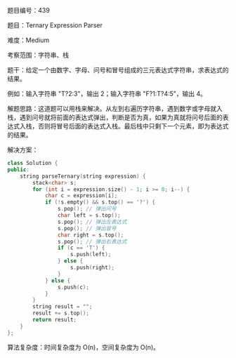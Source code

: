 题目编号：439

题目：Ternary Expression Parser

难度：Medium

考察范围：字符串、栈

题干：给定一个由数字、字母、问号和冒号组成的三元表达式字符串，求表达式的结果。

例如：输入字符串 "T?2:3"，输出 2；输入字符串 "F?1:T?4:5"，输出 4。

解题思路：这道题可以用栈来解决。从左到右遍历字符串，遇到数字或字母就入栈，遇到问号就将前面的表达式弹出，判断是否为真，如果为真就将问号后面的表达式入栈，否则将冒号后面的表达式入栈。最后栈中只剩下一个元素，即为表达式的结果。

解决方案：

```cpp
class Solution {
public:
    string parseTernary(string expression) {
        stack<char> s;
        for (int i = expression.size() - 1; i >= 0; i--) {
            char c = expression[i];
            if (!s.empty() && s.top() == '?') {
                s.pop(); // 弹出问号
                char left = s.top();
                s.pop(); // 弹出左表达式
                s.pop(); // 弹出冒号
                char right = s.top();
                s.pop(); // 弹出右表达式
                if (c == 'T') {
                    s.push(left);
                } else {
                    s.push(right);
                }
            } else {
                s.push(c);
            }
        }
        string result = "";
        result += s.top();
        return result;
    }
};
```

算法复杂度：时间复杂度为 O(n)，空间复杂度为 O(n)。